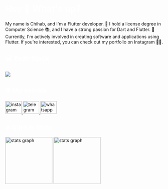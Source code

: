  <h1 align="left" style="color:white;" >Hey 👋 What's up?</h1>

###

<p align="left">My name is Chihab, and I'm a Flutter developer. 🚀 I hold a license degree in Computer Science 📚, and I have a strong passion for Dart and Flutter. 💙 Currently, I'm actively involved in creating software and applications using Flutter. If you're interested, you can check out my portfolio on Instagram 📱👀.</p>

###

###

<h2 align="left" style="color:white;" >💻 Tech Stack</h2>

###

<div align="left">
  <a href="#">
    <img src="https://skillicons.dev/icons?i=dart,flutter,firebase,nodejs,postman,figma,vscode,androidstudio,git,github&theme=dark" />
  </a>
 
</div>

###

<h2 align="left" style="color:white;" >🌐 My socials</h2>

###

<div align="left">
  <a href="https://www.instagram.com/chihab.dev" target="_blank">
    <img src="https://raw.githubusercontent.com/maurodesouza/profile-readme-generator/master/src/assets/icons/social/instagram/default.svg" width="52" height="40" alt="instagram logo"  />
  </a>
  <a href="www.linkedin.com/in/lahmarichihab" target="_blank">
    <img src="https://raw.githubusercontent.com/maurodesouza/profile-readme-generator/master/src/assets/icons/social/linkedin/default.svg" width="52" height="40" alt="telegram logo"  />
  </a>
  <a href="https://wa.me/+213656933390" target="_blank">
    <img src="https://raw.githubusercontent.com/maurodesouza/profile-readme-generator/master/src/assets/icons/social/whatsapp/default.svg" width="52" height="40" alt="whatsapp logo"  />
  </a>
</div>

<h2 align="left" style="color:white;" >🔥 GitHub Stats</h2>

<div align="left">
 
  <img src="https://github-readme-stats.vercel.app/api?username=Chihab-Dev&theme=tokyonight&hide_border=false&include_all_commits=true&count_private=true" height="150" alt="stats graph"  />
 
   <img src="https://github-readme-streak-stats.herokuapp.com/?user=Chihab-Dev&theme=tokyonight&hide_border=false" height="150" alt="stats graph"  />
 
 
</div>
